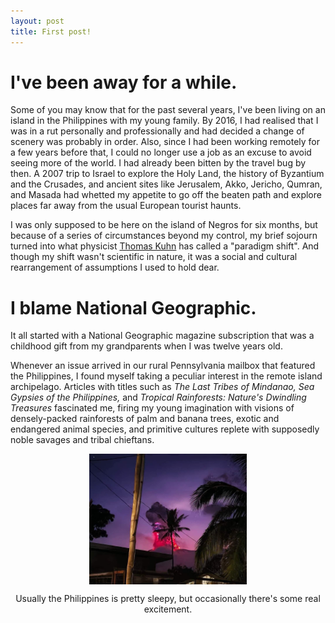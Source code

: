 ```yaml
---
layout: post
title: First post!
---
```


# I've been away for a while.

Some of you may know that for the past several years, I've been living on an island in the Philippines with my young family. By 2016, I had realised that I was in a rut personally and professionally and had decided a change of scenery was probably in order. Also, since I had been working remotely for a few years before that, I could no longer use a job as an excuse to avoid seeing more of the world. I had already been bitten by the travel bug by then. A 2007 trip to Israel to explore the Holy Land, the history of Byzantium and the Crusades, and ancient sites like Jerusalem, Akko, Jericho, Qumran, and Masada had whetted my appetite to go off the beaten path and explore places far away from the usual European tourist haunts.

I was only supposed to be here on the island of Negros for six months, but because of a series of circumstances beyond my control, my brief sojourn turned into what physicist [Thomas Kuhn](https://plato.stanford.edu/entries/thomas-kuhn/) has called a "paradigm shift". And though my shift wasn't scientific in nature, it was a social and cultural rearrangement of assumptions I used to hold dear.

# I blame National Geographic. 

It all started with a National Geographic magazine subscription that was a childhood gift from my grandparents when I was twelve years old. 

Whenever an issue arrived in our rural Pennsylvania mailbox that featured the Philippines, I found myself taking a peculiar interest in the remote island archipelago. Articles with titles such as <i>The Last Tribes of Mindanao, Sea Gypsies of the Philippines,</i> and <i>Tropical Rainforests: Nature's Dwindling Treasures</i> fascinated me, firing my young imagination with visions of densely-packed rainforests of palm and banana trees, exotic and endangered animal species, and primitive cultures replete with supposedly noble savages and tribal chieftans.

<img src="/assets/images/kanlaon.jpg" style="max-width:50%; display:block; margin:auto;">
<p style="text-align:center; font-size:inherit;">Usually the Philippines is pretty sleepy, but occasionally there's some real excitement.</p>
